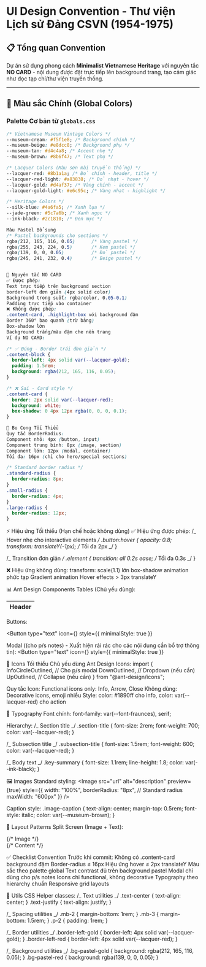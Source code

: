 # UI Design Convention - Thư viện Lịch sử Đảng CSVN (1954-1975)

## 📋 Tổng quan Convention

Dự án sử dụng phong cách **Minimalist Vietnamese Heritage** với nguyên tắc **NO CARD** - nội dung được đặt trực tiếp lên background trang, tạo cảm giác như đọc tạp chí/thư viện truyền thống.

---

## 🎨 Màu sắc Chính (Global Colors)

### Palette Cơ bản từ `globals.css`

```css
/* Vietnamese Museum Vintage Colors */
--museum-cream: #f5f1e8; /* Background chính */
--museum-beige: #e8dcc8; /* Background phụ */
--museum-tan: #d4c4a8; /* Accent nhẹ */
--museum-brown: #8b6f47; /* Text phụ */

/* Lacquer Colors (Màu sơn mài truyền thống) */
--lacquer-red: #8b1a1a; /* Đỏ chính - header, title */
--lacquer-red-light: #a83838; /* Đỏ nhạt - hover */
--lacquer-gold: #d4af37; /* Vàng chính - accent */
--lacquer-gold-light: #e6c95c; /* Vàng nhạt - highlight */

/* Heritage Colors */
--silk-blue: #4a6fa5; /* Xanh lụa */
--jade-green: #5c7a6b; /* Xanh ngọc */
--ink-black: #2c1810; /* Đen mực */

Màu Pastel Bổ sung
/* Pastel backgrounds cho sections */
rgba(212, 165, 116, 0.05)      /* Vàng pastel */
rgba(255, 243, 224, 0.5)       /* Kem pastel */
rgba(139, 0, 0, 0.05)          /* Đỏ pastel */
rgba(245, 241, 232, 0.4)       /* Beige pastel */


🚫 Nguyên tắc NO CARD
✅ Được phép:
Text trực tiếp trên background section
border-left đơn giản (4px solid color)
Background trong suốt: rgba(color, 0.05-0.1)
Padding trực tiếp vào container
❌ Không được phép:
.content-card, .highlight-box với background đậm
Border 360° bao quanh (trừ bảng)
Box-shadow lớn
Background trắng/màu đậm che nền trang
Ví dụ NO CARD:

/* ✅ Đúng - Border trái đơn giản */
.content-block {
  border-left: 4px solid var(--lacquer-gold);
  padding: 1.5rem;
  background: rgba(212, 165, 116, 0.05);
}

/* ❌ Sai - Card style */
.content-card {
  border: 2px solid var(--lacquer-red);
  background: white;
  box-shadow: 0 4px 12px rgba(0, 0, 0, 0.1);
}

🔄 Bo Cong Tối Thiểu
Quy tắc BorderRadius:
Component nhỏ: 4px (button, input)
Component trung bình: 8px (image, section)
Component lớn: 12px (modal, container)
Tối đa: 16px (chỉ cho hero/special sections)

/* Standard border radius */
.standard-radius {
  border-radius: 8px;
}
.small-radius {
  border-radius: 4px;
}
.large-radius {
  border-radius: 12px;
}
```

⚡ Hiệu ứng Tối thiểu (Hạn chế hoặc không dùng)
✅ Hiệu ứng được phép:
/_ Hover nhẹ cho interactive elements _/
.button:hover {
opacity: 0.8;
transform: translateY(-1px); /_ Tối đa 2px _/
}

/_ Transition đơn giản _/
.element {
transition: all 0.2s ease; /_ Tối đa 0.3s _/
}

❌ Hiệu ứng không dùng:
transform: scale(1.1) lớn
box-shadow animation phức tạp
Gradient animation
Hover effects > 3px translateY

📊 Ant Design Components
Tables (Chủ yếu dùng):

<table style={{
  width: "100%",
  borderCollapse: "collapse",
  fontSize: "0.95rem",
}}>
  <thead>
    <tr>
      <th style={{
        border: "1px solid rgba(255,255,255,0.2)",
        padding: "0.75rem",
        background: "rgba(139,69,19,0.3)",
      }}>Header</th>
    </tr>
  </thead>
</table>

Buttons:

<Button
type="text"
icon={<InfoCircleOutlined />}
style={{ minimalStyle: true }}

>

Modal ((cho p/s notes) - Xuất hiện rải rác cho các nội dung cần bổ trợ thông tin):
<Button
type="text"
icon={<InfoCircleOutlined />}
style={{ minimalStyle: true }}

>

🎯 Icons Tối thiểu
Chủ yếu dùng Ant Design Icons:
import {
InfoCircleOutlined, // Cho p/s modal
DownOutlined, // Dropdown (nếu cần)
UpOutlined, // Collapse (nếu cần)
} from "@ant-design/icons";

Quy tắc Icon:
Functional icons only: Info, Arrow, Close
Không dùng: Decorative icons, emoji nhiều
Style: color: #1890ff cho info, color: var(--lacquer-red) cho action

📝 Typography
Font chính:
font-family: var(--font-fraunces), serif;

Hierarchy:
/_ Section title _/
.section-title {
font-size: 2rem;
font-weight: 700;
color: var(--lacquer-red);
}

/_ Subsection title _/
.subsection-title {
font-size: 1.5rem;
font-weight: 600;
color: var(--lacquer-red);
}

/_ Body text _/
.key-summary {
font-size: 1.1rem;
line-height: 1.8;
color: var(--ink-black);
}

🖼️ Images
Standard styling:
<Image
src="url"
alt="description"
preview={true}
style={{
    width: "100%",
    borderRadius: "8px", // Standard radius
    maxWidth: "600px"
  }}
/>

Caption style:
.image-caption {
text-align: center;
margin-top: 0.5rem;
font-style: italic;
color: var(--museum-brown);
}

📐 Layout Patterns
Split Screen (Image + Text):

<div style={{
  display: "grid",
  gridTemplateColumns: "1fr 1fr",
  gap: "2rem",
  alignItems: "center"
}}>
  <div>{/* Image */}</div>
  <div>{/* Content */}</div>
</div>

✅ Checklist Convention
Trước khi commit:
Không có .content-card background đậm
Border-radius ≤ 16px
Hiệu ứng hover ≤ 2px translateY
Màu sắc theo palette global
Text contrast đủ trên background pastel
Modal chỉ dùng cho p/s notes
Icons chỉ functional, không decorative
Typography theo hierarchy chuẩn
Responsive grid layouts

🔧 Utils CSS
Helper classes:
/_ Text utilities _/
.text-center { text-align: center; }
.text-justify { text-align: justify; }

/_ Spacing utilities _/
.mb-2 { margin-bottom: 1rem; }
.mb-3 { margin-bottom: 1.5rem; }
.p-2 { padding: 1rem; }

/_ Border utilities _/
.border-left-gold { border-left: 4px solid var(--lacquer-gold); }
.border-left-red { border-left: 4px solid var(--lacquer-red); }

/_ Background utilities _/
.bg-pastel-gold { background: rgba(212, 165, 116, 0.05); }
.bg-pastel-red { background: rgba(139, 0, 0, 0.05); }
